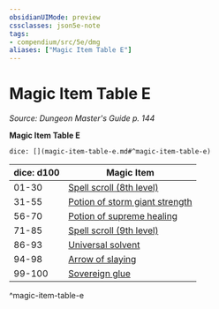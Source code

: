 ```yaml
---
obsidianUIMode: preview
cssclasses: json5e-note
tags:
- compendium/src/5e/dmg
aliases: ["Magic Item Table E"]
---
```

# Magic Item Table E
*Source: Dungeon Master's Guide p. 144* 

**Magic Item Table E**

`dice: [](magic-item-table-e.md#^magic-item-table-e)`

| dice: d100 | Magic Item |
|------------|------------|
| 01-30 | [Spell scroll (8th level)](5E2014官方资源/items/spell-scroll-8th-level.md) |
| 31-55 | [Potion of storm giant strength](5E2014官方资源/items/potion-of-storm-giant-strength.md) |
| 56-70 | [Potion of supreme healing](5E2014官方资源/items/potion-of-supreme-healing.md) |
| 71-85 | [Spell scroll (9th level)](5E2014官方资源/items/spell-scroll-9th-level.md) |
| 86-93 | [Universal solvent](5E2014官方资源/items/universal-solvent.md) |
| 94-98 | [Arrow of slaying](5E2014官方资源/items/arrow-of-slaying.md) |
| 99-100 | [Sovereign glue](5E2014官方资源/items/sovereign-glue.md) |
^magic-item-table-e